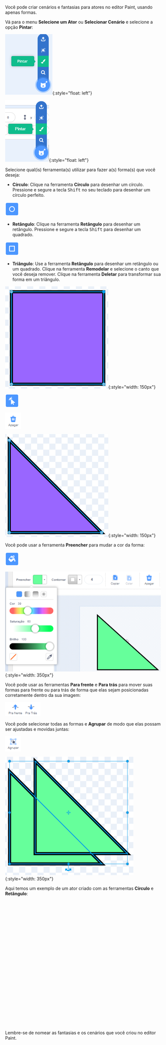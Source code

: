 Você pode criar cenários e fantasias para atores no editor Paint, usando apenas formas.

Vá para o menu **Selecione um Ator** ou **Selecionar Cenário** e selecione a opção **Pintar**:

![A opção 'Pintar' no menu 'Selecione um Ator'.](images/choose-a-sprite.png){:style="float: left"}

![A opção 'Pintar' no menu 'Selecionar Cenário'.](images/choose-a-backdrop.png){:style="float: left"}

Selecione qual(is) ferramenta(s) utilizar para fazer a(s) forma(s) que você deseja:

+ **Círculo**: Clique na ferramenta **Círculo** para desenhar um círculo. Pressione e segure a tecla <kbd>Shift</kbd> no seu teclado para desenhar um círculo perfeito.

![A ferramenta Círculo.](images/circle-tool.png)

+ **Retângulo**: Clique na ferramenta **Retângulo** para desenhar um retângulo. Pressione e segure a tecla <kbd>Shift</kbd> para desenhar um quadrado.

![A ferramenta Retângulo.](images/rectangle-tool.png)

+ **Triângulo**: Use a ferramenta **Retângulo** para desenhar um retângulo ou um quadrado. Clique na ferramenta **Remodelar** e selecione o canto que você deseja remover. Clique na ferramenta **Deletar** para transformar sua forma em um triângulo.

![Um quadrado com um canto selecionado.](images/square.png){:style="width: 150px"}

![A ferramenta Remodelar.](images/reshape.png)

![A ferramenta Deletar.](images/delete.png)

![Um triângulo.](images/corner.png){:style="width: 150px"}

Você pode usar a ferramenta **Preencher** para mudar a cor da forma:

![A ferramenta Preencher.](images/fill-tool.png)

![O seletor de cor Preencher e a nova cor da forma.](images/changed-colour.png){:style="width: 350px"}

Você pode usar as ferramentas **Para frente** e **Para trás** para mover suas formas para frente ou para trás de forma que elas sejam posicionadas corretamente dentro da sua imagem:

![As ferramentas Para frente e Para trás.](images/front-back-tools.png)

Você pode selecionar todas as formas e **Agrupar** de modo que elas possam ser ajustadas e movidas juntas:

![A ferramenta Agrupar.](images/group.png)

![Múltiplas formas selecionadas.](images/selected-shapes.png){:style="width: 350px"}

Aqui temos um exemplo de um ator criado com as ferramentas **Círculo** e **Retângulo**:
<div class="scratch-preview" style="margin-left: 15px;">
  <iframe allowtransparency="true" width="485" height="402" src="" frameborder="0"></iframe>
</div>

Lembre-se de nomear as fantasias e os cenários que você criou no editor Paint.
